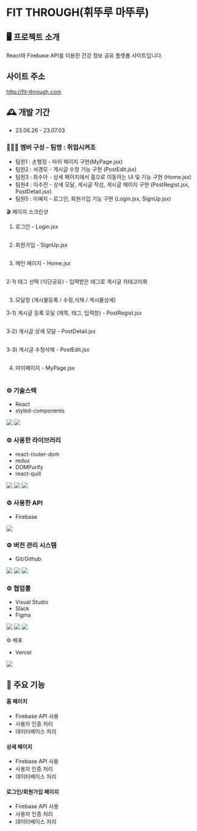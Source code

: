 # FIT THROUGH(휘뚜루 마뚜루)

## 🖥️ 프로젝트 소개

React와 Firebase API를 이용한 건강 정보 공유 플랫폼 사이트입니다.

## 사이트 주소

http://fit-through.com

## 🕰️ 개발 기간

- 23.06.26 - 23.07.03

### 🧑‍🤝‍🧑 멤버 구성 - 팀명 : 취업시켜조
- 팀원1 : 손형정 - 마이 페이지 구현(MyPage.jsx)
- 팀원2 : 서경모 - 게시글 수정 기능 구현 (PostEdit.jsx)
- 팀원3 : 최수아 - 상세 페이지에서 홈으로 이동하는 UI 및 기능 구현 (Home.jsx)
- 팀원4 : 이수진 - 상세 모달, 게시글 작성, 게시글 페이지 구현 (PostRegist.jsx, PostDetail.jsx)
- 팀원5 : 이예지 - 로그인, 회원가입 기능 구현 (Login.jsx, SignUp.jsx)

🎬 페이지 스크린샷
1) 로그인 - Login.jsx

<img src="https://user-images.githubusercontent.com/26134546/250421995-70c9029e-ed42-48ac-bf47-89bcf3a85f75.png" alt="" />

2) 회원가입 - SignUp.jsx

<img src="https://user-images.githubusercontent.com/26134546/250423464-c73b3377-e1f5-4383-a0a9-3f58efabe795.png" alt="" />

3) 메인 페이지 - Home.jsx

<img src="https://user-images.githubusercontent.com/26134546/250421998-fad96227-eaa5-4d07-860e-10485ba8be82.png" alt=""/>

2-1) 태그 선택 (식단공유) - 입력받은 태그로 게시글 카테고리화

<img src="https://user-images.githubusercontent.com/26134546/250422006-168b0577-3327-48e6-bb00-9d8d79423ab9.png" alt=""/>

3) 모달창 (게시물등록 / 수정,삭제 / 게시물상세)

3-1) 게시글 등록 모달 (제목, 태그, 입력창) - PostRegist.jsx
   
<img src="https://github.com/hyungjungson/fit_through_pj/assets/26134546/6b306763-9450-41a6-bfdc-5cc0f76460b8.png" alt=""/>


3-2) 게시글 상세 모달 - PostDetail.jsx

<img src="https://user-images.githubusercontent.com/26134546/250421985-532db47a-5c6b-4ae4-88f8-6da786d039ce.png" alt="" />

3-3) 게시글 수정삭제 - PostEdit.jsx

<img src="https://github.com/hyungjungson/fit_through_pj/assets/26134546/1b42fb57-ff8e-44fa-9ffb-1af45bc91fc3.png" alt=""/>

4) 마이페이지 - MyPage.jsx

<img src="https://user-images.githubusercontent.com/26134546/250425591-52322d77-9187-462e-b4d1-d4d37633f6b7.png" alt="" />


### ⚙️ 기술스택
- React
- styled-components

<div align=“center”>
    <img src="https://img.shields.io/badge/react-61DAFB?style=for-the-badge&logo=git&logoColor=white">
    <img src="https://img.shields.io/badge/styledcomponents-DB7093?style=for-the-badge&logo=git&logoColor=white">
</div> 

### ⚙️ 사용한 라이브러리
- react-router-dom
- redux
- DOMPurify
- react-quill
<div align=“center”>
  <img src="https://img.shields.io/badge/createreactapp-09D3AC?style=for-the-badge&logo=git&logoColor=white">
  <img src="https://img.shields.io/badge/redux-764ABC?style=for-the-badge&logo=git&logoColor=white">  
  <img src="https://img.shields.io/badge/reactrouter-CA4245?style=for-the-badge&logo=git&logoColor=white">
</div> 

### ⚙️ 사용한 API
- Firebase
<div align=“center”>
 <img src="https://img.shields.io/badge/firebase-FFCA28?style=for-the-badge&logo=git&logoColor=white">
</div>

### ⚙️ 버전 관리 시스템
- Git/Github
<div align=“center”>
 <img src="https://img.shields.io/badge/git-F05032?style=for-the-badge&logo=git&logoColor=white">
 <img src="https://img.shields.io/badge/github-181717?style=for-the-badge&logo=github&logoColor=white">
 <img src="https://img.shields.io/badge/sourcetree-0052CC?style=for-the-badge&logo=github&logoColor=white">
</div>

### ⚙️ 협업툴
- Visual Studio
- Slack
- Figma
<div align=“center”>
 <img src="https://img.shields.io/badge/visualstudio-5C2D91?style=for-the-badge&logo=visualstudio&logoColor=white">
 <img src="https://img.shields.io/badge/slack-4A154B?style=for-the-badge&logo=slack&logoColor=white">
 <img src="https://img.shields.io/badge/figma-F24E1E?style=for-the-badge&logo=slack&logoColor=white">
</div>

⚙️ 배포 
- Vercel
<div align=“center”>
	  <img src="https://img.shields.io/badge/vercel-000000?style=for-the-badge&logo=vercel&logoColor=white">
  </div>
  
## 📌 주요 기능

#### 홈 페이지

- Firebase API 사용
- 사용자 인증 처리
- 데이터베이스 처리

#### 상세 페이지

- Firebase API 사용
- 사용자 인증 처리
- 데이터베이스 처리

#### 로그인/회원가입 페이지

- Firebase API 사용
- 사용자 인증 처리
- 데이터베이스 처리

